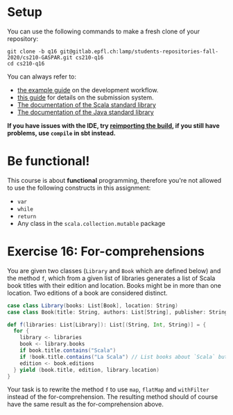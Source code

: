 # Setup

You can use the following commands to make a fresh clone of your repository:

```
git clone -b q16 git@gitlab.epfl.ch:lamp/students-repositories-fall-2020/cs210-GASPAR.git cs210-q16
cd cs210-q16
```

You can always refer to:
  * [the example guide](https://gitlab.epfl.ch/lamp/cs210/blob/master/labs/example-lab.md) on the development workflow.
  * [this guide](https://gitlab.epfl.ch/lamp/cs210/blob/master/labs/grading-and-submission.md) for details on the submission system.
  * [The documentation of the Scala standard library](https://www.scala-lang.org/files/archive/api/2.13.3)
  * [The documentation of the Java standard
    library](https://docs.oracle.com/en/java/javase/15/docs/api/index.html)

**If you have issues with the IDE, try [reimporting the build](https://gitlab.epfl.ch/lamp/cs210/-/blob/master/labs/example-lab.md#ide-features-like-type-on-hover-or-go-to-definition-do-not-work), if you still have problems, use `compile` in sbt instead.**

# Be functional!

This course is about **functional** programming, therefore you're not allowed to use the following
constructs in this assignment:
- `var`
- `while`
- `return`
- Any class in the `scala.collection.mutable` package

# Exercise 16: For-comprehensions

You are given two classes (`Library` and `Book` which are defined below) and the method `f`, which from a given list of libraries generates a list of Scala book titles with their edition and location. Books might be in more than one location. Two editions of a book are considered distinct.


```scala
case class Library(books: List[Book], location: String)
case class Book(title: String, authors: List[String], publisher: String, year: Int)

def f(libraries: List[Library]): List[(String, Int, String)] = {
  for {
    library <- libraries
    book <- library.books
    if book.title.contains("Scala")
    if !book.title.contains("La Scala") // List books about `Scala` but not books about `La Scala` opera
    edition <- book.editions
  } yield (book.title, edition, library.location)
}
```

Your task is to rewrite the method `f` to use `map`, `flatMap` and `withFilter` instead of the for-comprehension. The resulting method should of course have the same result as the for-comprehension above.
